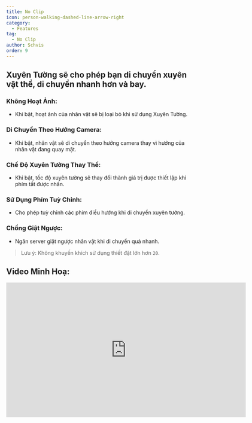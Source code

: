 ```yaml
---
title: No Clip
icon: person-walking-dashed-line-arrow-right
category:
  - Features
tag:
  - No Clip
author: Schvis
order: 9
---
```


## Xuyên Tường sẽ cho phép bạn di chuyển xuyên vật thể, di chuyển nhanh hơn và bay.
### Không Hoạt Ảnh:
- Khi bật, hoạt ảnh của nhân vật sẽ bị loại bỏ khi sử dụng Xuyên Tường.
### Di Chuyển Theo Hướng Camera:
- Khi bật, nhân vật sẽ di chuyển theo hướng camera thay vì hướng của nhân vật đang quay mặt.
### Chế Độ Xuyên Tường Thay Thế:
- Khi bật, tốc độ xuyên tường sẽ thay đổi thành giá trị được thiết lập khi phím tắt được nhấn.
### Sử Dụng Phím Tuỳ Chỉnh:
- Cho phép tuỳ chỉnh các phím điều hướng khi di chuyển xuyên tường.
### Chống Giật Ngược:
- Ngăn server giật ngược nhân vật khi di chuyển quá nhanh.

> Lưu ý: Không khuyến khích sử dụng thiết đặt lớn hơn `20`.

## Video Minh Hoạ:

<div class="iframe-container"><iframe width="640" height="360" src="https://www.youtube.com/embed/nPdq-yzBt3k?list=PL5eI1Tb64p56g27qfYk7VuFTz4FK6YrKa" title="Korepi - NoClip" frameborder="0" allow="accelerometer; autoplay; clipboard-write; encrypted-media; gyroscope; picture-in-picture; web-share" allowfullscreen></iframe></div>
